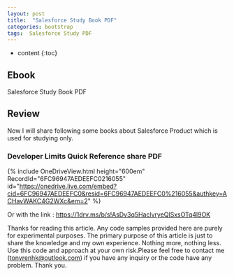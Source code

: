 ```yaml
---
layout: post
title:  "Salesforce Study Book PDF"
categories: bootstrap
tags:  Salesforce Study PDF 
---
```

* content
{:toc}


## Ebook

Salesforce Study Book PDF






## Review

Now I will share following some books about Salesforce Product which is used for studying only.


### Developer Limits Quick Reference share PDF

{% include OneDriveView.html height="600em" RecordId="6FC96947AEDEEFC0216055"   id="https://onedrive.live.com/embed?cid=6FC96947AEDEEFC0&resid=6FC96947AEDEEFC0%216055&authkey=ACHavWAKC4G2WXc&em=2" %}

Or with the link : https://1drv.ms/b/s!AsDv3q5HaclvryeQlSxsOTq4l9OK

Thanks for reading this article. Any code samples provided here are purely for experimental purposes. The primary purpose of this article is just to share the knowledge and my own experience. Nothing more, nothing less. Use this code and approach at your own risk.Please feel free to contact me (tonyrenhk@outlook.com) if you have any inquiry or the code have any problem. Thank you.
